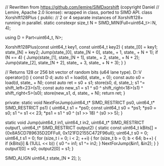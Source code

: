 // Rewritten from https://github.com/lemire/SIMDxorshift (copyright Daniel
// Lemire, Apache 2.0 license): wrapped in class, ported to SIMD API.
class Xorshift128Plus {
 public:
  // 2 or 4 separate instances of Xorshift128+ running in parallel.
  static constexpr size_t N = SIMD_MIN(Full<uint64_t>::N, 4);

  using D = Part<uint64_t, N>;

  Xorshift128Plus(const uint64_t key1, const uint64_t key2) {
    state_[0] = key1;
    state_[N] = key2;
    Jump(state_[0], state_[N + 0], state_ + 1, state_ + N + 1);
    if (N == 4) {
      Jump(state_[1], state_[N + 1], state_ + 2, state_ + N + 2);
      Jump(state_[2], state_[N + 2], state_ + 3, state_ + N + 3);
    }
  }

  // Returns 128 or 256 bit vector of random bits (u64 lane type).
  D::V operator()() {
    const D d;
    auto s1 = load(d, state_ + 0);
    const auto s0 = load(d, state_ + N);
    const auto ret = s0 + s1;
    store(s0, d, state_);
    s1 ^= shift_left<23>(s1);
    const auto new_s1 = s1 ^ s0 ^ shift_right<18>(s1) ^ shift_right<5>(s0);
    store(new_s1, d, state_ + N);
    return ret;
  }

 private:
  static void NextForJump(uint64_t* SIMD_RESTRICT ps0,
                          uint64_t* SIMD_RESTRICT ps1) {
    uint64_t s1 = *ps0;
    const uint64_t s0 = *ps1;
    *ps0 = s0;
    s1 ^= s1 << 23;
    *ps1 = s1 ^ s0 ^ (s1 >> 18) ^ (s0 >> 5);
  }

  static void Jump(uint64_t in1, uint64_t in2, uint64_t* SIMD_RESTRICT output1,
                   uint64_t* SIMD_RESTRICT output2) {
    static const uint64_t kBits[] = {0x8A5CD789635D2DFFull,
                                     0x121FD2155C472F96ull};
    uint64_t s0 = 0;
    uint64_t s1 = 0;
    for (size_t i = 0; i < 2; ++i) {
      for (size_t b = 0; b < 64; b++) {
        if (kBits[i] & (1ULL << b)) {
          s0 ^= in1;
          s1 ^= in2;
        }
        NextForJump(&in1, &in2);
      }
    }
    output1[0] = s0;
    output2[0] = s1;
  }

  SIMD_ALIGN uint64_t state_[N * 2];
};
